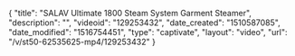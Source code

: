 {
    "title": "SALAV Ultimate 1800 Steam System Garment Steamer",
    "description": "",
    "videoid": "129253432",
    "date_created": "1510587085",
    "date_modified": "1516754451",
    "type": "captivate",
    "layout": "video",
    "url": "\/v\/st50-62535625-mp4\/129253432"
}